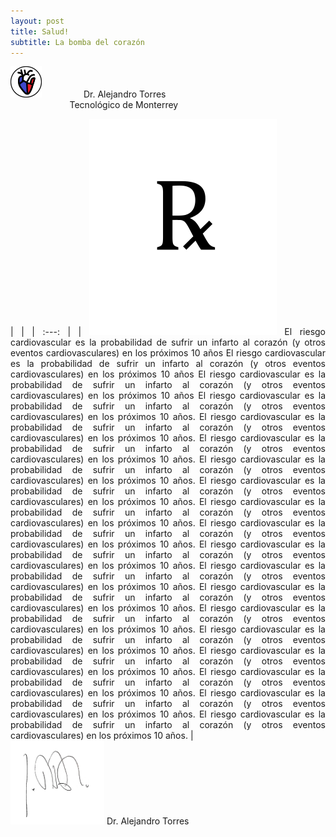```yaml
---
layout: post
title: Salud!
subtitle: La bomba del corazón
---
```


<img src="/heart.png" width="50" height="50" /> &nbsp; &nbsp; &nbsp; &nbsp; &nbsp; &nbsp; &nbsp; &nbsp; Dr. Alejandro Torres  
&nbsp; &nbsp; &nbsp; &nbsp; &nbsp; &nbsp; &nbsp; &nbsp; &nbsp; &nbsp; &nbsp; &nbsp; Tecnológico de Monterrey  

<div style="text-align: justify">  
|  |
| :---: |
| <img src="/img/rx.png" width="300" /> El riesgo cardiovascular es la probabilidad de sufrir un infarto al corazón (y otros eventos cardiovasculares) en los próximos 10 años El riesgo cardiovascular es la probabilidad de sufrir un infarto al corazón (y otros eventos cardiovasculares) en los próximos 10 años El riesgo cardiovascular es la probabilidad de sufrir un infarto al corazón (y otros eventos cardiovasculares) en los próximos 10 años El riesgo cardiovascular es la probabilidad de sufrir un infarto al corazón (y otros eventos cardiovasculares) en los próximos 10 años. El riesgo cardiovascular es la probabilidad de sufrir un infarto al corazón (y otros eventos cardiovasculares) en los próximos 10 años. El riesgo cardiovascular es la probabilidad de sufrir un infarto al corazón (y otros eventos cardiovasculares) en los próximos 10 años. El riesgo cardiovascular es la probabilidad de sufrir un infarto al corazón (y otros eventos cardiovasculares) en los próximos 10 años. El riesgo cardiovascular es la probabilidad de sufrir un infarto al corazón (y otros eventos cardiovasculares) en los próximos 10 años. El riesgo cardiovascular es la probabilidad de sufrir un infarto al corazón (y otros eventos cardiovasculares) en los próximos 10 años. El riesgo cardiovascular es la probabilidad de sufrir un infarto al corazón (y otros eventos cardiovasculares) en los próximos 10 años. El riesgo cardiovascular es la probabilidad de sufrir un infarto al corazón (y otros eventos cardiovasculares) en los próximos 10 años. El riesgo cardiovascular es la probabilidad de sufrir un infarto al corazón (y otros eventos cardiovasculares) en los próximos 10 años. El riesgo cardiovascular es la probabilidad de sufrir un infarto al corazón (y otros eventos cardiovasculares) en los próximos 10 años. El riesgo cardiovascular es la probabilidad de sufrir un infarto al corazón (y otros eventos cardiovasculares) en los próximos 10 años. El riesgo cardiovascular es la probabilidad de sufrir un infarto al corazón (y otros eventos cardiovasculares) en los próximos 10 años. El riesgo cardiovascular es la probabilidad de sufrir un infarto al corazón (y otros eventos cardiovasculares) en los próximos 10 años. El riesgo cardiovascular es la probabilidad de sufrir un infarto al corazón (y otros eventos cardiovasculares) en los próximos 10 años. El riesgo cardiovascular es la probabilidad de sufrir un infarto al corazón (y otros eventos cardiovasculares) en los próximos 10 años. El riesgo cardiovascular es la probabilidad de sufrir un infarto al corazón (y otros eventos cardiovasculares) en los próximos 10 años. |
  
</div>


<img src="/img/signature.jpg" width="150" height="134" />  
Dr. Alejandro Torres
